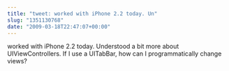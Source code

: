 ```yaml
---
title: "tweet: worked with iPhone 2.2 today. Un"
slug: "1351130768"
date: "2009-03-18T22:47:07+00:00"
---
```

worked with iPhone 2.2 today. Understood a bit more about UIViewControllers. If I use a UITabBar, how can I programmatically change views?